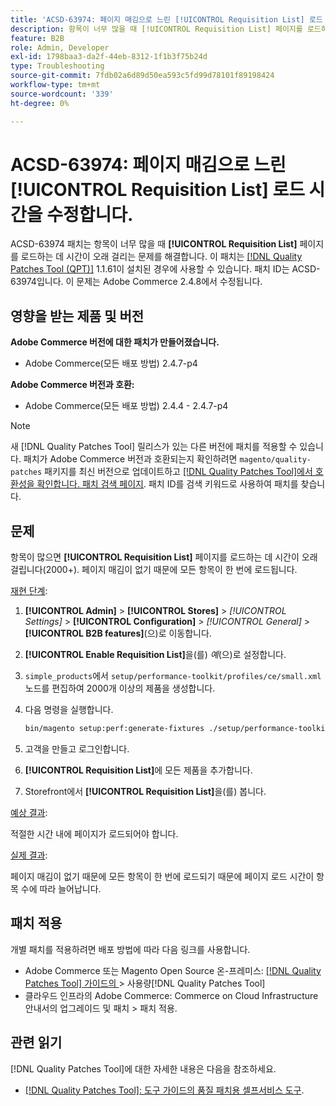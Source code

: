 ```yaml
---
title: 'ACSD-63974: 페이지 매김으로 느린 [!UICONTROL Requisition List] 로드 시간을 수정합니다.'
description: 항목이 너무 많을 때 [!UICONTROL Requisition List] 페이지를 로드하는 데 시간이 오래 걸리는 문제를 해결하려면 ACSD-63974 패치를 적용하세요.
feature: B2B
role: Admin, Developer
exl-id: 1798baa3-da2f-44eb-8312-1f1b3f75b24d
type: Troubleshooting
source-git-commit: 7fdb02a6d89d50ea593c5fd99d78101f89198424
workflow-type: tm+mt
source-wordcount: '339'
ht-degree: 0%

---
```


# ACSD-63974: 페이지 매김으로 느린 [!UICONTROL Requisition List] 로드 시간을 수정합니다.

ACSD-63974 패치는 항목이 너무 많을 때 **[!UICONTROL Requisition List]** 페이지를 로드하는 데 시간이 오래 걸리는 문제를 해결합니다. 이 패치는 [[!DNL Quality Patches Tool (QPT)]](/help/tools/quality-patches-tool/quality-patches-tool-to-self-serve-quality-patches.md) 1.1.61이 설치된 경우에 사용할 수 있습니다. 패치 ID는 ACSD-63974입니다. 이 문제는 Adobe Commerce 2.4.8에서 수정됩니다.

## 영향을 받는 제품 및 버전

**Adobe Commerce 버전에 대한 패치가 만들어졌습니다.**

* Adobe Commerce(모든 배포 방법) 2.4.7-p4

**Adobe Commerce 버전과 호환:**

* Adobe Commerce(모든 배포 방법) 2.4.4 - 2.4.7-p4

>[!NOTE]
>
>새 [!DNL Quality Patches Tool] 릴리스가 있는 다른 버전에 패치를 적용할 수 있습니다. 패치가 Adobe Commerce 버전과 호환되는지 확인하려면 `magento/quality-patches` 패키지를 최신 버전으로 업데이트하고 [[!DNL Quality Patches Tool]에서 호환성을 확인합니다. 패치 검색 페이지](https://experienceleague.adobe.com/tools/commerce-quality-patches/index.html). 패치 ID를 검색 키워드로 사용하여 패치를 찾습니다.

## 문제

항목이 많으면 **[!UICONTROL Requisition List]** 페이지를 로드하는 데 시간이 오래 걸립니다(2000+). 페이지 매김이 없기 때문에 모든 항목이 한 번에 로드됩니다.

<u>재현 단계</u>:

1. **[!UICONTROL Admin]** > **[!UICONTROL Stores]** > *[!UICONTROL Settings]* > **[!UICONTROL Configuration]** > *[!UICONTROL General]* > **[!UICONTROL B2B features]**(으)로 이동합니다.
1. **[!UICONTROL Enable Requisition List]**&#x200B;을(를) *예*(으)로 설정합니다.
1. `simple_products`에서 `setup/performance-toolkit/profiles/ce/small.xml` 노드를 편집하여 2000개 이상의 제품을 생성합니다.
1. 다음 명령을 실행합니다.

   ```bash
   bin/magento setup:perf:generate-fixtures ./setup/performance-toolkit/profiles/ce/small.xml
   ```

1. 고객을 만들고 로그인합니다.
1. **[!UICONTROL Requisition List]**&#x200B;에 모든 제품을 추가합니다.
1. Storefront에서 **[!UICONTROL Requisition List]**&#x200B;을(를) 봅니다.


<u>예상 결과</u>:

적절한 시간 내에 페이지가 로드되어야 합니다.


<u>실제 결과</u>:

페이지 매김이 없기 때문에 모든 항목이 한 번에 로드되기 때문에 페이지 로드 시간이 항목 수에 따라 늘어납니다.

## 패치 적용

개별 패치를 적용하려면 배포 방법에 따라 다음 링크를 사용합니다.

* Adobe Commerce 또는 Magento Open Source 온-프레미스: [[!DNL Quality Patches Tool]  가이드의 ](/help/tools/quality-patches-tool/usage.md)> 사용량[!DNL Quality Patches Tool]
* 클라우드 인프라의 Adobe Commerce: Commerce on Cloud Infrastructure 안내서의 업그레이드 및 패치 > 패치 적용.

## 관련 읽기

[!DNL Quality Patches Tool]에 대한 자세한 내용은 다음을 참조하세요.

* [[!DNL Quality Patches Tool]: 도구 가이드의 품질 패치용 셀프서비스 도구](/help/tools/quality-patches-tool/quality-patches-tool-to-self-serve-quality-patches.md).
